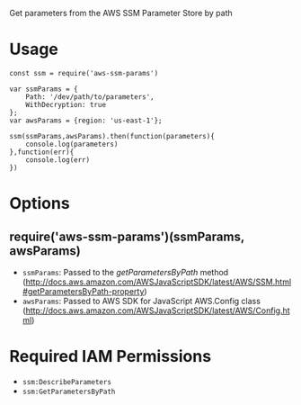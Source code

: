 Get parameters from the AWS SSM Parameter Store by path

# Usage
```
const ssm = require('aws-ssm-params')

var ssmParams = {
    Path: '/dev/path/to/parameters',
    WithDecryption: true
};
var awsParams = {region: 'us-east-1'};

ssm(ssmParams,awsParams).then(function(parameters){
    console.log(parameters)
},function(err){
    console.log(err)
})
```

# Options
## require('aws-ssm-params')(ssmParams, awsParams)
- `ssmParams`: Passed to the *getParametersByPath* method (http://docs.aws.amazon.com/AWSJavaScriptSDK/latest/AWS/SSM.html#getParametersByPath-property)
- `awsParams`: Passed to AWS SDK for JavaScript AWS.Config class (http://docs.aws.amazon.com/AWSJavaScriptSDK/latest/AWS/Config.html)

# Required IAM Permissions
- `ssm:DescribeParameters`
- `ssm:GetParametersByPath`
